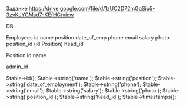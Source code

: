 Задание https://drive.google.com/file/d/1zUC2D72mGqSip5-3zvKJYGMsd7-KEfHG/view


DB

Employees
id
name
position
date_of_emp
phone
email
salary
photo
position_id (id Position)
head_id 




Position
id
name 

admin_id


$table->id();
            $table->string('name');
            $table->string('position');
            $table->string('date_of_employment');
            $table->string('phone');
            $table->string('email');
            $table->string('salary');
            $table->string('photo');
            $table->string('position_id');
            $table->string('head_id');
            $table->timestamps();
